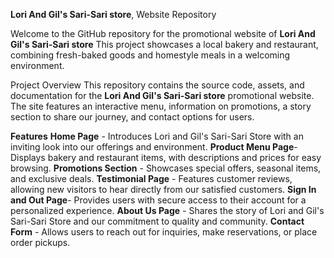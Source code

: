 **Lori And Gil's Sari-Sari store**, Website Repository

Welcome to the GitHub repository for the promotional website of **Lori And Gil's Sari-Sari store** This project showcases a local bakery and restaurant, combining fresh-baked goods and homestyle meals in a welcoming environment.

Project Overview
This repository contains the source code, assets, and documentation for the **Lori And Gil's Sari-Sari store** promotional website. The site features an interactive menu, information on promotions, a story section to share our journey, and contact options for users.

**Features**
**Home Page** - Introduces Lori and Gil's Sari-Sari Store with an inviting look into our offerings and environment.
**Product Menu Page**- Displays bakery and restaurant items, with descriptions and prices for easy browsing.
**Promotions Section** - Showcases special offers, seasonal items, and exclusive deals.
**Testimonial Page** - Features customer reviews, allowing new visitors to hear directly from our satisfied customers.
**Sign In and Out Page**- Provides users with secure access to their account for a personalized experience.
**About Us Page** - Shares the story of Lori and Gil's Sari-Sari Store and our commitment to quality and community.
**Contact Form** - Allows users to reach out for inquiries, make reservations, or place order pickups.
